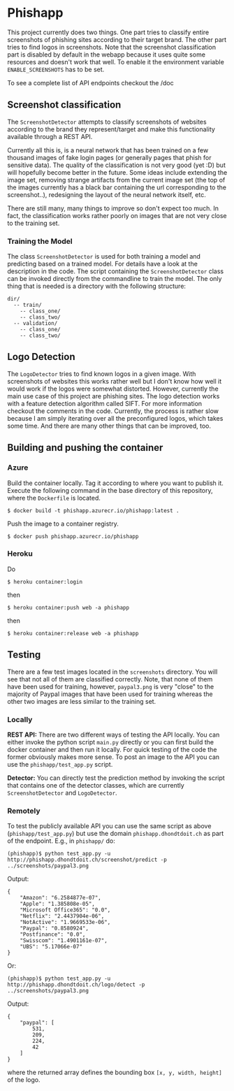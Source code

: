 # Phishapp
This project currently does two things. One part tries to classify entire screenshots of phishing sites
according to their target brand. The other part tries to find logos in screenshots. Note that the screenshot 
classification part is disabled by default in the webapp because it uses quite some resources and doesn't work
that well. To enable it the environment variable `ENABLE_SCREENSHOTS` has to be set.

To see a complete list of API endpoints checkout the /doc

## Screenshot classification

The `ScreenshotDetector` attempts to classify screenshots of websites according to the brand they
represent/target and make this functionality available through a REST API. 

Currently all this is, is a neural network that has been trained on a few thousand
images of fake login pages (or generally pages that phish for sensitive data). The quality of the
classification is not very good (yet :D) but will hopefully become better in the future. Some ideas
include extending the image set, removing strange artifacts from the current image set (the top of
the images currently has a black bar containing the url corresponding to the screenshot..),
redesigning the layout of the neural network itself, etc.

There are still many, many things to improve so don't expect too much. In fact, the classification
works rather poorly on images that are not very close to the training set.

### Training the Model

The class `ScreenshotDetector` is used for both training
a model and predicting based on a trained model. For details have a look at the description in
the code. The script containing the `ScreenshotDetector` class can be invoked directly from the commandline
to train the model. The only thing that is needed is a directory with the following structure:
```
dir/
  -- train/
    -- class_one/
    -- class_two/
  -- validation/
    -- class_one/
    -- class_two/
```

## Logo Detection
The `LogoDetector` tries to find known logos in a given image. With screenshots of websites this works rather well but I
don't know how well it would work if the logos were somewhat distorted. However, currently the main use case of this project
are phishing sites. 
The logo detection works with a feature detection algorithm called SIFT. For more information checkout the comments in
the code.
Currently, the process is rather slow because I am simply iterating over all the preconfigured logos, which takes some
time. And there are many other things that can be improved, too.

## Building and pushing the container

### Azure
Build the container locally. Tag it according to where you want to publish it. Execute
the following command in the base directory of this repository, where the `Dockerfile` is
located.
```
$ docker build -t phishapp.azurecr.io/phishapp:latest .
```
Push the image to a container registry.
```
$ docker push phishapp.azurecr.io/phishapp
```

### Heroku
Do
 ```
$ heroku container:login
```
then
```
$ heroku container:push web -a phishapp
```
then
```
$ heroku container:release web -a phishapp
```

## Testing
There are a few test images located in the `screenshots` directory. You will see that not all
of them are classified correctly. Note, that none of them have been used for training, however, 
`paypal3.png` is very "close" to the majority of Paypal images that have been used for training
whereas the other two images are less similar to the training set.
### Locally
**REST API:**
There are two different ways of testing the API locally. You can either invoke the python script
`main.py` directly or you can first build the docker container and then run it locally. For
quick testing of the code the former obviously makes more sense. To post an image to the API
you can use the `phishapp/test_app.py` script.

**Detector:**
You can directly test the prediction method by invoking the script that contains one of the detector
classes, which are currently `ScreenshotDetector` and `LogoDetector`.

### Remotely
To test the publicly available API you can use the same script as above (`phishapp/test_app.py`)
but use the domain `phishapp.dhondtdoit.ch` as part of the endpoint. E.g., in `phishapp/` do:
```
(phishapp)$ python test_app.py -u http://phishapp.dhondtdoit.ch/screenshot/predict -p ../screenshots/paypal3.png
```
Output:
```
{
    "Amazon": "6.2584877e-07",
    "Apple": "1.385808e-05",
    "Microsoft Office365": "0.0",
    "Netflix": "2.4437904e-06",
    "NotActive": "1.9669533e-06",
    "Paypal": "0.8580924",
    "Postfinance": "0.0",
    "Swisscom": "1.4901161e-07",
    "UBS": "5.17066e-07"
}
```
Or:
```
(phishapp)$ python test_app.py -u http://phishapp.dhondtdoit.ch/logo/detect -p ../screenshots/paypal3.png
```
Output:
```
{
    "paypal": [
        531,
        209,
        224,
        42
    ]
}
```
where the returned array defines the bounding box `[x, y, width, height]` of the logo.